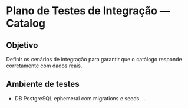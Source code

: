 # Plano de Testes de Integração — Catalog

## Objetivo
Definir os cenários de integração para garantir que o catálogo responde corretamente com dados reais.

## Ambiente de testes
- DB PostgreSQL ephemeral com migrations e seeds.
...